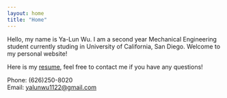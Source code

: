 ```yaml
---
layout: home
title: "Home"
---
```


Hello, my name is Ya-Lun Wu. I am a second year Mechanical Engineering student currently studing in University of California, San Diego. Welcome to my personal website! 

Here is my <a href="https://grabcad.com/library/gamepad-controller-3">resume</a>, 
feel free to contact me if you have any questions!




Phone: (626)250-8020<br>
Email: yalunwu1122@gmail.com
